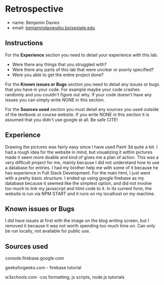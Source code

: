 # Retrospective

- name: Benjamin Davies
- email: benjamindavies@u.boisestate.edu

## Instructions

For the **Experience** section you need to detail your experience with this lab. 

- Were there any things that you struggled with? 
- Were there any parts of this lab that were unclear or poorly specified? 
- Were you able to get the entire project done?

For the **Known issues or Bugs** section you need to detail any issues or bugs that you have in your
code. For example maybe your code crashes randomly and you couldn't figure out why. If your code
doesn't have any issues you can simply write NONE in this section.

For the **Sources used** section you must detail any sources you used outside of the textbook or
course website. If you write NONE in this section it is assumed that you didn't use google at all.
Be safe CITE!

## Experience

Drawing the pictures was fairly easy since I have used Paint 3d quite a bit. I had a rough idea for the website in mind, but visualizing it within pictures made it seem more doable and kind of gives me a plan of action. This was a very difficult project for me, mainly because I did not understand how to use a database for entries. I had my brother help me with some of it because he has experience in Full Stack Development. For the main html, I just went with a pretty basic structure. I ended up using google firebase as my database because it seemed like the simplest option, and did not involve too much to link my javascript and html code to it. In its current form, the website is run via NPM START and it runs on my localhost on my machine.

## Known issues or Bugs

I did have issues at first with the image on the blog writing screen, but I removed it because it was not worth spending too much time on. Can only be run locally, not available for public use.

## Sources used

console.firebase.google.com

geeksforgeeks.com - firebase tutorial

w3schools.com -css formatting, js scripts, node.js tutorials


